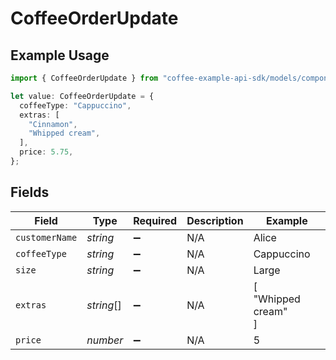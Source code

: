 # CoffeeOrderUpdate

## Example Usage

```typescript
import { CoffeeOrderUpdate } from "coffee-example-api-sdk/models/components";

let value: CoffeeOrderUpdate = {
  coffeeType: "Cappuccino",
  extras: [
    "Cinnamon",
    "Whipped cream",
  ],
  price: 5.75,
};
```

## Fields

| Field               | Type                | Required            | Description         | Example             |
| ------------------- | ------------------- | ------------------- | ------------------- | ------------------- |
| `customerName`      | *string*            | :heavy_minus_sign:  | N/A                 | Alice               |
| `coffeeType`        | *string*            | :heavy_minus_sign:  | N/A                 | Cappuccino          |
| `size`              | *string*            | :heavy_minus_sign:  | N/A                 | Large               |
| `extras`            | *string*[]          | :heavy_minus_sign:  | N/A                 | [<br/>"Whipped cream"<br/>] |
| `price`             | *number*            | :heavy_minus_sign:  | N/A                 | 5                   |